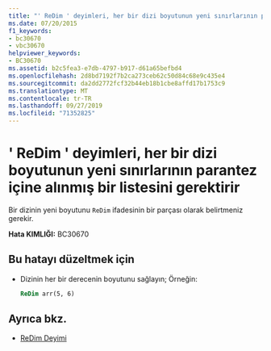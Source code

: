 ```yaml
---
title: "' ReDim ' deyimleri, her bir dizi boyutunun yeni sınırlarının parantez içine alınmış bir listesini gerektirir"
ms.date: 07/20/2015
f1_keywords:
- bc30670
- vbc30670
helpviewer_keywords:
- BC30670
ms.assetid: b2c5fea3-e7db-4797-b917-d61a65befbd4
ms.openlocfilehash: 2d8bd7192f7b2ca273ceb62c50d84c68e9c435e4
ms.sourcegitcommit: da2dd2772fcf32b44eb18b1cbe8affd17b1753c9
ms.translationtype: MT
ms.contentlocale: tr-TR
ms.lasthandoff: 09/27/2019
ms.locfileid: "71352825"
---
```

# <a name="redim-statements-require-a-parenthesized-list-of-the-new-bounds-of-each-dimension-of-the-array"></a>' ReDim ' deyimleri, her bir dizi boyutunun yeni sınırlarının parantez içine alınmış bir listesini gerektirir
Bir dizinin yeni boyutunu `ReDim` ifadesinin bir parçası olarak belirtmeniz gerekir.  
  
 **Hata KIMLIĞI:** BC30670  
  
## <a name="to-correct-this-error"></a>Bu hatayı düzeltmek için  
  
- Dizinin her bir derecenin boyutunu sağlayın; Örneğin:  
  
    ```vb  
    ReDim arr(5, 6)  
    ```  
  
## <a name="see-also"></a>Ayrıca bkz.

- [ReDim Deyimi](../../visual-basic/language-reference/statements/redim-statement.md)
